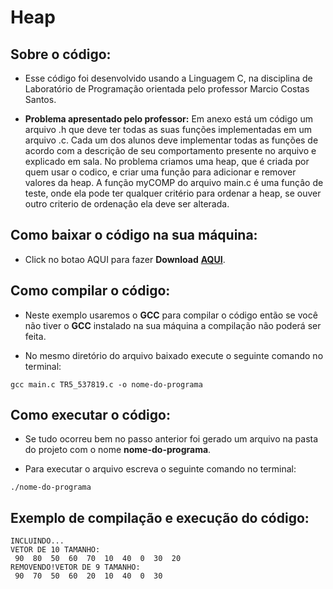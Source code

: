 # Heap
## <b>Sobre o código:</b> 
- Esse código foi desenvolvido usando a Linguagem C, na disciplina de Laboratório de Programação orientada pelo professor Marcio Costas Santos.

- <b>Problema apresentado pelo professor:</b> Em anexo está um código um arquivo .h que deve ter todas as suas funções implementadas em um
arquivo .c. Cada um dos alunos deve implementar todas as funções de acordo com a descrição de seu
comportamento presente no arquivo e explicado em sala. No problema criamos uma heap, que é criada por quem usar o codico, e criar uma função para adicionar e remover valores da heap. A função myCOMP do arquivo main.c é uma funçâo de teste, onde ela pode ter qualquer critério para ordenar a heap, se ouver outro criterio de ordenaçâo ela deve ser alterada.

## <b>Como baixar o código na sua máquina:</b>
- Click no botao AQUI para fazer <b>Download</b> <b>[AQUI](https://github.com/MatheusSilva3/TR12_537819/archive/refs/heads/main.zip)</b>.

## <b>Como compilar o código:</b>
- Neste exemplo usaremos o <b>GCC</b> para compilar o código então se você não tiver o <b>GCC</b> instalado na sua máquina a compilação não poderá ser feita.

- No mesmo diretório do arquivo baixado execute o seguinte comando no terminal:
```
gcc main.c TR5_537819.c -o nome-do-programa
```

## <b>Como executar o código:</b>
- Se tudo ocorreu bem no passo anterior foi gerado um arquivo na pasta do projeto com o nome <b>nome-do-programa</b>.

- Para executar o arquivo escreva o seguinte comando no terminal:
```
./nome-do-programa
```
## <b>Exemplo de compilação e execução do código:</b>
```
INCLUINDO... 
VETOR DE 10 TAMANHO:
 90  80  50  60  70  10  40  0  30  20
REMOVENDO!VETOR DE 9 TAMANHO:
 90  70  50  60  20  10  40  0  30
```

